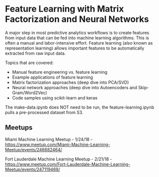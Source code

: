 # Feature Learning with Matrix Factorization and Neural Networks

A major step in most predictive analytics workflows is to create features from input data that can be fed into machine learning algorithms. This is often a manual and labor-intensive effort. Feature learning (also known as representation learning) allows important features to be automatically extracted from raw input data.

Topics that are covered:

* Manual feature engineering vs. feature learning
* Example applications of feature learning
* Matrix factorization approaches (deep dive into PCA/SVD)
* Neural network approaches (deep dive into Autoencoders and Skip-Gram/Word2Vec)
* Code samples using scikit-learn and keras

The make-data.ipynb does NOT need to be run, the feature-learning.ipynb pulls a pre-processed dataset from S3.

## Meetups

Miami Machine Learning Meetup - 1/24/18 - https://www.meetup.com/Miami-Machine-Learning-Meetup/events/246682464/

Fort Lauderdale Machine Learning Meetup - 2/21/18 - https://www.meetup.com/Fort-Lauderdale-Machine-Learning-Meetup/events/247119469/
